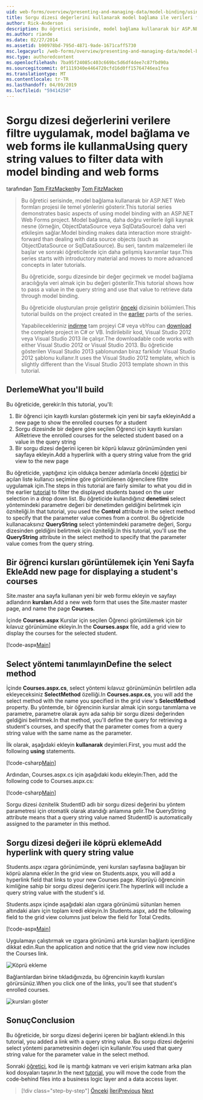 ```yaml
---
uid: web-forms/overview/presenting-and-managing-data/model-binding/using-query-string-values-to-retrieve-data
title: Sorgu dizesi değerlerini kullanarak model bağlama ile verileri filtreleme ve web forms | Microsoft Docs
author: Rick-Anderson
description: Bu öğretici serisinde, model bağlama kullanarak bir ASP.NET Web formları projesi ile temel yönlerini gösterir. Model bağlama veri etkileşimi daha fazla düz - sağlar...
ms.author: riande
ms.date: 02/27/2014
ms.assetid: b90978bd-795d-4871-9ade-1671caff5730
msc.legacyurl: /web-forms/overview/presenting-and-managing-data/model-binding/using-query-string-values-to-retrieve-data
msc.type: authoredcontent
ms.openlocfilehash: 7ba95f24085c403c669bc5d6df4dee7c87fbd90a
ms.sourcegitcommit: 0f1119340e4464720cfd16d0ff15764746ea1fea
ms.translationtype: MT
ms.contentlocale: tr-TR
ms.lasthandoff: 04/09/2019
ms.locfileid: "59414250"
---
```

# <a name="using-query-string-values-to-filter-data-with-model-binding-and-web-forms"></a><span data-ttu-id="8ce67-104">Sorgu dizesi değerlerini verilere filtre uygulamak, model bağlama ve web forms ile kullanma</span><span class="sxs-lookup"><span data-stu-id="8ce67-104">Using query string values to filter data with model binding and web forms</span></span>

<span data-ttu-id="8ce67-105">tarafından [Tom FitzMacken](https://github.com/tfitzmac)</span><span class="sxs-lookup"><span data-stu-id="8ce67-105">by [Tom FitzMacken](https://github.com/tfitzmac)</span></span>

> <span data-ttu-id="8ce67-106">Bu öğretici serisinde, model bağlama kullanarak bir ASP.NET Web formları projesi ile temel yönlerini gösterir.</span><span class="sxs-lookup"><span data-stu-id="8ce67-106">This tutorial series demonstrates basic aspects of using model binding with an ASP.NET Web Forms project.</span></span> <span data-ttu-id="8ce67-107">Model bağlama, daha doğru verilerle ilgili kaynak nesne (örneğin, ObjectDataSource veya SqlDataSource) daha veri etkileşim sağlar.</span><span class="sxs-lookup"><span data-stu-id="8ce67-107">Model binding makes data interaction more straight-forward than dealing with data source objects (such as ObjectDataSource or SqlDataSource).</span></span> <span data-ttu-id="8ce67-108">Bu seri, tanıtım malzemeleri ile başlar ve sonraki öğreticilerde için daha gelişmiş kavramlar taşır.</span><span class="sxs-lookup"><span data-stu-id="8ce67-108">This series starts with introductory material and moves to more advanced concepts in later tutorials.</span></span>
> 
> <span data-ttu-id="8ce67-109">Bu öğreticide, sorgu dizesinde bir değer geçirmek ve model bağlama aracılığıyla veri almak için bu değeri gösterilir.</span><span class="sxs-lookup"><span data-stu-id="8ce67-109">This tutorial shows how to pass a value in the query string and use that value to retrieve data through model binding.</span></span>
> 
> <span data-ttu-id="8ce67-110">Bu öğreticide oluşturulan proje geliştirir [önceki](retrieving-data.md) dizisinin bölümleri.</span><span class="sxs-lookup"><span data-stu-id="8ce67-110">This tutorial builds on the project created in the [earlier](retrieving-data.md) parts of the series.</span></span>
> 
> <span data-ttu-id="8ce67-111">Yapabilecekleriniz [indirme](https://go.microsoft.com/fwlink/?LinkId=286116) tam projeyi C# veya vb</span><span class="sxs-lookup"><span data-stu-id="8ce67-111">You can [download](https://go.microsoft.com/fwlink/?LinkId=286116) the complete project in C# or VB.</span></span> <span data-ttu-id="8ce67-112">İndirilebilir kod, Visual Studio 2012 veya Visual Studio 2013 ile çalışır.</span><span class="sxs-lookup"><span data-stu-id="8ce67-112">The downloadable code works with either Visual Studio 2012 or Visual Studio 2013.</span></span> <span data-ttu-id="8ce67-113">Bu öğreticide gösterilen Visual Studio 2013 şablonundan biraz farklıdır Visual Studio 2012 şablonu kullanır.</span><span class="sxs-lookup"><span data-stu-id="8ce67-113">It uses the Visual Studio 2012 template, which is slightly different than the Visual Studio 2013 template shown in this tutorial.</span></span>


## <a name="what-youll-build"></a><span data-ttu-id="8ce67-114">Derleme</span><span class="sxs-lookup"><span data-stu-id="8ce67-114">What you'll build</span></span>

<span data-ttu-id="8ce67-115">Bu öğreticide, gerekir:</span><span class="sxs-lookup"><span data-stu-id="8ce67-115">In this tutorial, you'll:</span></span>

1. <span data-ttu-id="8ce67-116">Bir öğrenci için kayıtlı kursları göstermek için yeni bir sayfa ekleyin</span><span class="sxs-lookup"><span data-stu-id="8ce67-116">Add a new page to show the enrolled courses for a student</span></span>
2. <span data-ttu-id="8ce67-117">Sorgu dizesinde bir değere göre seçilen Öğrenci için kayıtlı kursları Al</span><span class="sxs-lookup"><span data-stu-id="8ce67-117">Retrieve the enrolled courses for the selected student based on a value in the query string</span></span>
3. <span data-ttu-id="8ce67-118">Bir sorgu dizesi değerini içeren bir köprü kılavuz görünümünden yeni sayfaya ekleyin.</span><span class="sxs-lookup"><span data-stu-id="8ce67-118">Add a hyperlink with a query string value from the grid view to the new page</span></span>

<span data-ttu-id="8ce67-119">Bu öğreticide, yaptığınız için oldukça benzer adımlarla önceki [öğretici](sorting-paging-and-filtering-data.md) bir açılan liste kullanıcı seçimine göre görüntülenen öğrencilere filtre uygulamak için.</span><span class="sxs-lookup"><span data-stu-id="8ce67-119">The steps in this tutorial are fairly similar to what you did in the earlier [tutorial](sorting-paging-and-filtering-data.md) to filter the displayed students based on the user selection in a drop down list.</span></span> <span data-ttu-id="8ce67-120">Bu öğreticide kullandığınız **denetimi** select yöntemindeki parametre değeri bir denetimden geldiğini belirtmek için özniteliği.</span><span class="sxs-lookup"><span data-stu-id="8ce67-120">In that tutorial, you used the **Control** attribute in the select method to specify that the parameter value comes from a control.</span></span> <span data-ttu-id="8ce67-121">Bu öğreticide kullanacaksınız **QueryString** select yöntemindeki parametre değeri, Sorgu dizesinden geldiğini belirtmek için özniteliği.</span><span class="sxs-lookup"><span data-stu-id="8ce67-121">In this tutorial, you'll use the **QueryString** attribute in the select method to specify that the parameter value comes from the query string.</span></span>

## <a name="add-new-page-for-displaying-a-students-courses"></a><span data-ttu-id="8ce67-122">Bir öğrenci kursları görüntülemek için Yeni Sayfa Ekle</span><span class="sxs-lookup"><span data-stu-id="8ce67-122">Add new page for displaying a student's courses</span></span>

<span data-ttu-id="8ce67-123">Site.master ana sayfa kullanan yeni bir web formu ekleyin ve sayfayı adlandırın **kursları**.</span><span class="sxs-lookup"><span data-stu-id="8ce67-123">Add a new web form that uses the Site.master master page, and name the page **Courses**.</span></span>

<span data-ttu-id="8ce67-124">İçinde **Courses.aspx** Kurslar için seçilen Öğrenci görüntülemek için bir kılavuz görünümüne ekleyin.</span><span class="sxs-lookup"><span data-stu-id="8ce67-124">In the **Courses.aspx** file, add a grid view to display the courses for the selected student.</span></span>

[!code-aspx[Main](using-query-string-values-to-retrieve-data/samples/sample1.aspx)]

## <a name="define-the-select-method"></a><span data-ttu-id="8ce67-125">Select yöntemi tanımlayın</span><span class="sxs-lookup"><span data-stu-id="8ce67-125">Define the select method</span></span>

<span data-ttu-id="8ce67-126">İçinde **Courses.aspx.cs**, select yöntemi kılavuz görünümünün belirtilen adla ekleyeceksiniz **SelectMethod** özelliği.</span><span class="sxs-lookup"><span data-stu-id="8ce67-126">In **Courses.aspx.cs**, you will add the select method with the name you specified in the grid view's **SelectMethod** property.</span></span> <span data-ttu-id="8ce67-127">Bu yöntemde, bir öğrencinin kurslar almak için sorgu tanımlama ve parametre, parametre olarak aynı ada sahip bir sorgu dizesi değerinden geldiğini belirtmek.</span><span class="sxs-lookup"><span data-stu-id="8ce67-127">In that method, you'll define the query for retrieving a student's courses, and specify that the parameter comes from a query string value with the same name as the parameter.</span></span>

<span data-ttu-id="8ce67-128">İlk olarak, aşağıdaki ekleyin **kullanarak** deyimleri.</span><span class="sxs-lookup"><span data-stu-id="8ce67-128">First, you must add the following **using** statements.</span></span>

[!code-csharp[Main](using-query-string-values-to-retrieve-data/samples/sample2.cs)]

<span data-ttu-id="8ce67-129">Ardından, Courses.aspx.cs için aşağıdaki kodu ekleyin:</span><span class="sxs-lookup"><span data-stu-id="8ce67-129">Then, add the following code to Courses.aspx.cs:</span></span>

[!code-csharp[Main](using-query-string-values-to-retrieve-data/samples/sample3.cs)]

<span data-ttu-id="8ce67-130">Sorgu dizesi öznitelik StudentID adlı bir sorgu dizesi değerini bu yöntem parametresi için otomatik olarak atandığı anlamına gelir.</span><span class="sxs-lookup"><span data-stu-id="8ce67-130">The QueryString attribute means that a query string value named StudentID is automatically assigned to the parameter in this method.</span></span>

## <a name="add-hyperlink-with-query-string-value"></a><span data-ttu-id="8ce67-131">Sorgu dizesi değeri ile köprü ekleme</span><span class="sxs-lookup"><span data-stu-id="8ce67-131">Add hyperlink with query string value</span></span>

<span data-ttu-id="8ce67-132">Students.aspx ızgara görünümünde, yeni kursları sayfasına bağlayan bir köprü alanına ekler.</span><span class="sxs-lookup"><span data-stu-id="8ce67-132">In the grid view on Students.aspx, you will add a hyperlink field that links to your new Courses page.</span></span> <span data-ttu-id="8ce67-133">Köprüyü öğrencinin kimliğine sahip bir sorgu dizesi değerini içerir.</span><span class="sxs-lookup"><span data-stu-id="8ce67-133">The hyperlink will include a query string value with the student's id.</span></span>

<span data-ttu-id="8ce67-134">Students.aspx içinde aşağıdaki alan ızgara görünümü sütunları hemen altındaki alanı için toplam kredi ekleyin.</span><span class="sxs-lookup"><span data-stu-id="8ce67-134">In Students.aspx, add the following field to the grid view columns just below the field for Total Credits.</span></span>

[!code-aspx[Main](using-query-string-values-to-retrieve-data/samples/sample4.aspx?highlight=7-8)]

<span data-ttu-id="8ce67-135">Uygulamayı çalıştırmak ve ızgara görünümü artık kursları bağlantı içerdiğine dikkat edin.</span><span class="sxs-lookup"><span data-stu-id="8ce67-135">Run the application and notice that the grid view now includes the Courses link.</span></span>

![Köprü ekleme](using-query-string-values-to-retrieve-data/_static/image1.png)

<span data-ttu-id="8ce67-137">Bağlantılardan birine tıkladığınızda, bu öğrencinin kayıtlı kursları görürsünüz.</span><span class="sxs-lookup"><span data-stu-id="8ce67-137">When you click one of the links, you'll see that student's enrolled courses.</span></span>

![kursları göster](using-query-string-values-to-retrieve-data/_static/image2.png)

## <a name="conclusion"></a><span data-ttu-id="8ce67-139">Sonuç</span><span class="sxs-lookup"><span data-stu-id="8ce67-139">Conclusion</span></span>

<span data-ttu-id="8ce67-140">Bu öğreticide, bir sorgu dizesi değerini içeren bir bağlantı eklendi.</span><span class="sxs-lookup"><span data-stu-id="8ce67-140">In this tutorial, you added a link with a query string value.</span></span> <span data-ttu-id="8ce67-141">Bu sorgu dizesi değerini select yöntemi parametresinin değeri için kullanılır.</span><span class="sxs-lookup"><span data-stu-id="8ce67-141">You used that query string value for the parameter value in the select method.</span></span>

<span data-ttu-id="8ce67-142">Sonraki [öğretici](adding-business-logic-layer.md), kod ile iş mantığı katmanı ve veri erişim katmanı arka plan kod dosyaları taşınır.</span><span class="sxs-lookup"><span data-stu-id="8ce67-142">In the next [tutorial](adding-business-logic-layer.md), you will move the code from the code-behind files into a business logic layer and a data access layer.</span></span>

> [!div class="step-by-step"]
> <span data-ttu-id="8ce67-143">[Önceki](integrating-jquery-ui.md)
> [İleri](adding-business-logic-layer.md)</span><span class="sxs-lookup"><span data-stu-id="8ce67-143">[Previous](integrating-jquery-ui.md)
[Next](adding-business-logic-layer.md)</span></span>
